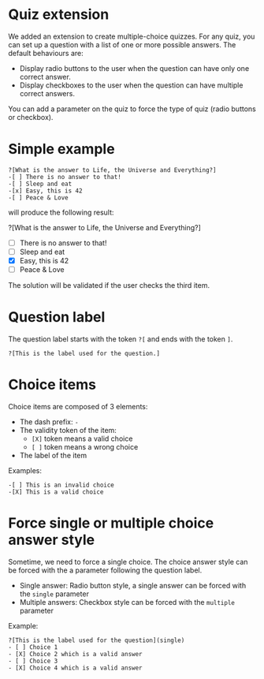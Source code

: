 # Quiz extension
We added an extension to create multiple-choice quizzes. For any quiz, you can set up a question with a list of one or more possible answers. The default behaviours are:
- Display radio buttons to the user when the question can have only one correct answer.
- Display checkboxes to the user when the question can have multiple correct answers.

You can add a parameter on the quiz to force the type of quiz (radio buttons or checkbox).

# Simple example
```
?[What is the answer to Life, the Universe and Everything?]
-[ ] There is no answer to that!
-[ ] Sleep and eat
-[x] Easy, this is 42
-[ ] Peace & Love
```

will produce the following result:


?[What is the answer to Life, the Universe and Everything?]
-[ ] There is no answer to that!
-[ ] Sleep and eat
-[x] Easy, this is 42
-[ ] Peace & Love

The solution will be validated if the user checks the third item.

# Question label
The question label starts with the token `?[` and ends with the token `]`.

```
?[This is the label used for the question.]
```

# Choice items
Choice items are composed of 3 elements:
- The dash prefix: `-`
- The validity token of the item:
  - `[X]` token means a valid choice
  - `[ ]` token means a wrong choice
- The label of the item

Examples:
```
-[ ] This is an invalid choice
-[X] This is a valid choice
```


# Force single or multiple choice answer style
Sometime, we need to force a single choice.
The choice answer style can be forced with the a parameter following the question label.
- Single answer: Radio button style, a single answer can be forced with the `single` parameter
- Multiple answers: Checkbox style can be forced with the `multiple` parameter

Example:
```
?[This is the label used for the question](single)
- [ ] Choice 1
- [X] Choice 2 which is a valid answer
- [ ] Choice 3
- [X] Choice 4 which is a valid answer
```
